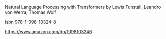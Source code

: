 Natural Language Processing with Transformers
by Lewis Tunstall, Leandro von Werra, Thomas Wolf

isbn 978-1-098-10324-8

<https://www.amazon.com/dp/1098103246>
